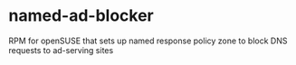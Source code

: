 # named-ad-blocker
RPM for openSUSE that sets up named response policy zone to block DNS requests to ad-serving sites
